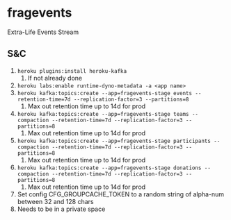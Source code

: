 # fragevents

Extra-Life Events Stream

## S&C

1) `heroku plugins:install heroku-kafka`
    1) If not already done
2) `heroku labs:enable runtime-dyno-metadata -a <app name>`
3) `heroku kafka:topics:create --app=fragevents-stage events --retention-time=7d --replication-factor=3 --partitions=8`
   1) Max out retention time up to 14d for prod
4) `heroku kafka:topics:create --app=fragevents-stage teams --compaction --retention-time=7d --replication-factor=3 --partitions=8`
   1) Max out retention time up to 14d for prod
5) `heroku kafka:topics:create --app=fragevents-stage participants --compaction --retention-time=7d --replication-factor=3 --partitions=8`
    1) Max out retention time up to 14d for prod
6) `heroku kafka:topics:create --app=fragevents-stage donations --compaction --retention-time=7d --replication-factor=3 --partitions=8`
    1) Max out retention time up to 14d for prod
7) Set config CFG_GROUPCACHE_TOKEN to a random string of alpha-num between 32 and 128 chars
8) Needs to be in a private space